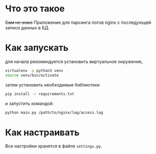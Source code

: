 # Что это такое
~~Сам не знаю~~ Приложение для парсинга логов nginx с последующей записи данных в БД.

# Как запускать
для начала рекомендуется установить виртуальное окружение, 
```bash
virtualenv -p python3 venv
source venv/bin/activate
```
затем установить необходимые библиотеки
```bash
pip install -r requirements.txt
```
и запустить командой:
```bash
python main.py /path/to/nginx/log/access.log
```

# Как настраивать
Все настройки хранятся в файле `settings.py`.